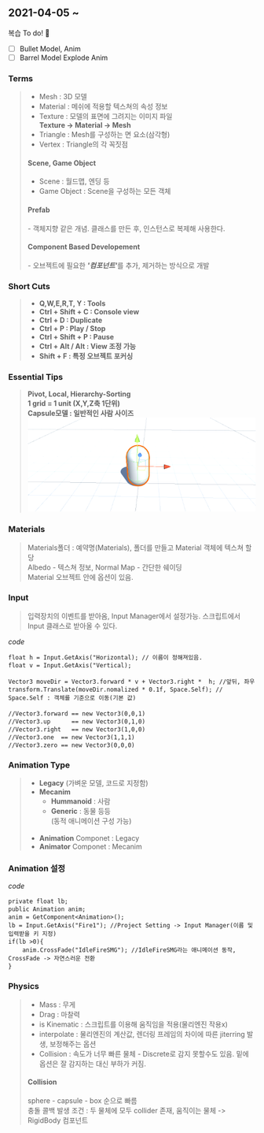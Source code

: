 <h2>2021-04-05 ~ </h2>

복습 To do! 🤩

- [ ] Bullet Model, Anim
- [ ] Barrel Model Explode Anim

<h3>Terms</h3>

> <ul>
>    <li>Mesh : 3D 모델</li>
>    <li>Material : 메쉬에 적용할 텍스쳐의 속성 정보</li>
>    <li>Texture : 모델의 표면에 그려지는 이미지 파일</li>
>    <b>Texture -> Material -> Mesh</b>
>    <li>Triangle : Mesh를 구성하는 면 요소(삼각형)</li>
>    <li>Vertex : Triangle의 각 꼭짓점</li>
> </ul>
> <h4>Scene, Game Object</h4>
> <ul>
> <li>Scene : 월드맵, 엔딩 등</li>
> <li> Game Object : Scene을 구성하는 모든 객체</li>
> </ul>
> <h4>Prefab</h4>
> - 객체지향 같은 개념. 클래스를 만든 후, 인스턴스로 복제해 사용한다.
>
> <h4>Component Based Developement</h4>
> - 오브젝트에 필요한 <b><i>'컴포넌트'</i></b>를 추가, 제거하는 방식으로 개발

<h3>Short Cuts</h3>

> <ul>
> <li><b>Q,W,E,R,T, Y : Tools</b><br></li>
> <li><b>Ctrl + Shift + C : Console view</b><br></li>
> <li><b>Ctrl + D : Duplicate</b><br></li>
> <li><b>Ctrl + P : Play / Stop</b><br></li>
> <li><b>Ctrl + Shift + P : Pause</b><br></li>
> <li><b>Ctrl + Alt / Alt : View 조정 가능</b><br></li>
> <li><b>Shift + F : 특정 오브젝트 포커싱</b></li>
> </ul>

<h3>Essential Tips</h3>
 
 > <b> Pivot, Local, Hierarchy-Sorting</b><br>
 > <b> 1 grid = 1 unit (X,Y,Z축 1단위)</b><br>
 > <b>Capsule모델 : 일반적인 사람 사이즈</b>
![capsulemodel.png](./img/capsulemodel.PNG)

<h3>Materials</h3>

> Materials폴더 : 예약명(Materials), 폴더를 만들고 Material 객체에 텍스쳐 할당<br>
> Albedo - 텍스쳐 정보, Normal Map - 간단한 쉐이딩<br>
> Material 오브젝트 안에 옵션이 있음.

<h3>Input</h3>

> 입력장치의 이벤트를 받아옴, Input Manager에서 설정가능.
> 스크립트에서 Input 클래스로 받아올 수 있다.

<i>code</i>

```
float h = Input.GetAxis("Horizontal); // 이름이 정해져있음.
float v = Input.GetAxis("Vertical);

Vector3 moveDir = Vector3.forward * v + Vector3.right *  h; //앞뒤, 좌우
transform.Translate(moveDir.nomalized * 0.1f, Space.Self); // Space.Self : 객체를 기준으로 이동(기본 값)

//Vector3.forward == new Vector3(0,0,1)
//Vector3.up      == new Vector3(0,1,0)
//Vector3.right   == new Vector3(1,0,0)
//Vector3.one  == new Vector3(1,1,1)
//Vector3.zero == new Vector3(0,0,0)
```

<h3>Animation Type</h3>

> <ul>
>     <li> <b>Legacy</b> (가벼운 모델, 코드로 지정함)</li>
>     <li> <b>Mecanim</b>
>         <ul>
>         <li> <b>Hummanoid</b> : 사람</li>
>         <li> <b>Generic</b> : 동물 등등</li>
>         (동적 애니메이션 구성 가능)
>         </ul>
>     </li>
>     <br>
>     <li> <b>Animation</b> Componet : Legacy</li>
>     <li> <b>Animator</b> Componet : Mecanim</li>
> </ul>

<h3>Animation 설정</h3>
<i>code</i>

```
private float lb;
public Animation anim;
anim = GetComponent<Animation>();
lb = Input.GetAxis("Fire1"); //Project Setting -> Input Manager(이름 및 입력받을 키 지정)
if(lb >0){
    anim.CrossFade("IdleFireSMG"); //IdleFireSMG라는 애니메이션 동작, CrossFade -> 자연스러운 전환
}
```

<h3>Physics</h3>

> <ul>
> <li>Mass : 무게</li>
> <li>Drag : 마찰력</li>
> <li>is Kinematic : 스크립트를 이용해 움직임을 적용(물리엔진 작용x)</li>
> <li>interpolate : 물리엔진의 계산값, 렌더링 프레임의 차이에 따른 jiterring 발생, 보정해주는 옵션</li>
> <li>Collision : 속도가 너무 빠른 물체 - Discrete로 감지 못할수도 있음. 밑에 옵션은 잘 감지하는 대신 부하가 커짐.</li>
> </ul>
> <h4>Collision</h4>
> sphere - capsule - box 순으로 빠름<br>
> 충돌 콜백 발생 조건 : 두 물체에 모두 collider 존재, 움직이는 물체 -> RigidBody 컴포넌트<br>
